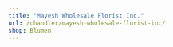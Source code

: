 ```yaml
---
title: "Mayesh Wholesale Florist Inc."
url: /chandler/mayesh-wholesale-florist-inc/
shop: Blumen
---
```


